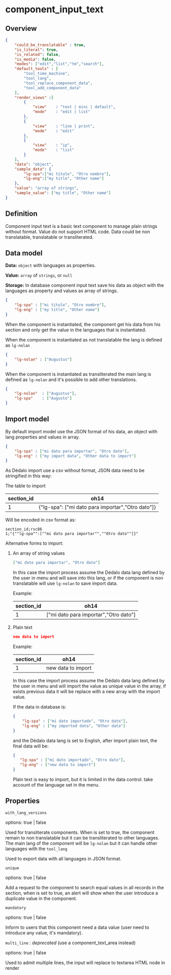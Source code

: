 # component_input_text

## Overview

```json
{
    "could_be_translatable" : true,
    "is_literal": true,
    "is_related": false,
    "is_media": false,
    "modes": ["edit","list","tm","search"],
    "default_tools" : [
        "tool_time_machine", 
        "tool_lang", 
        "tool_replace_component_data", 
        "tool_add_component_data"
    ],
    "render_views" :[
        {
            "view"    : "text | mini | default",
            "mode"    : "edit | list"
        },
        {
            "view"    : "line | print",
            "mode"    : "edit"
        },       
        {
            "view"    : "ip",
            "mode"    : "list"
        }
    ],
    "data": "object",
    "sample_data": {
        "lg-spa":["mi título", "Otro nombre"],
        "lg-eng":["my title", "Other name"]
    },
    "value": "array of strings",
    "sample_value": ["my title", "Other name"]
}
```

## Definition

Component input text is a basic text component to manage plain strings without format. Value do not support HTML code. Data could be non translatable, translatable or transliterated.

## Data model

**Data:** `object` with languages as properties.

**Value:** `array` of `strings`, or `null`

**Storage:** In database component input text save his data as object with the languages as property and values as array of strings.

```json
{
    "lg-spa" : ["mi título", "Otro nombre"],
    "lg-eng" : ["my title", "Other name"]
}
```

When the component is instantiated, the component get his data from his section and only get the value in the languages that is instantiated.

When the component is instantiated as not translatable the lang is defined as `lg-nolan`

```json
{
    "lg-nolan" : ["Augustus"]
}
```

When the component is instantiated as transliterated the main lang is defined as `lg-nolan` and it's possible to add other translations.

```json
{
    "lg-nolan"  : ["Augustus"],
    "lg-spa"    : ["Augusto"]
}
```

## Import model

By default import model use the JSON format of his data, an object with lang properties and values in array.

```json
{
    "lg-spa" : ["mi dato para importar", "Otro dato"],
    "lg-eng" : ["my import data", "Other data to import"]
}
```

As Dédalo import use a csv without format, JSON data need to be stringified in this way:

The table to import

| section_id    | oh14                                              |
| ------------  | :----------------------------------------------:  |
| 1             | {"lg-spa": \["mi dato para importar","Otro dato"]} |

Will be encoded in csv format as:

```csv
section_id;rsc86
1;"{""lg-spa"":[""mi dato para importar"",""Otro dato""]}"
```

Alternative forms to import:

1. An array of string values

    ```json
    ["mi dato para importar", "Otro dato"]
    ```

    In this case the import process assume the Dédalo data lang defined by the user in menu and will save into this lang, or if the component is non translatable will use `lg-nolan` to save import data.

    Example:

    section_id | oh14
    --- | ---
    1 | \["mi dato para importar","Otro dato"]

2. Plain text

    ```json
    new data to import
    ```

    Example:

    section_id | oh14
    --- | ---
    1 | new data to import

    In this case the import process assume the Dédalo data lang defined by the user in menu and will import the value as unique value in the array, if exists previous data it will be replace with a new array with the import value.

    If the data in database is:

    ```json
    {
        "lg-spa" : ["mi dato importado", "Otro dato"],
        "lg-eng" : ["my imported data", "Other data"]
    }
    ```

    and the Dédalo data lang is set to English, after import plain text, the final data will be:

     ```json
    {
        "lg-spa" : ["mi dato importado", "Otro dato"],
        "lg-eng" : ["new data to import"]
    }
    ```

    Plain text is easy to import, but it is limited in the data control. take account of the language set in the menu.

## Properties

`with_lang_versions`

options: true | false

Used for transliterate components. When is set to true, the component remain to non translatable but it can be transliterated to other languages. The main lang of the component will be `lg-nolan` but it can handle other languages with the `tool_lang`

Used to export data with all languages in JSON format.

`unique`

options: true | false

Add a request to the component to search equal values in all records in the section, when is set to true, an alert will show when the user introduce a duplicate value in the component.

`mandatory`

options: true | false

Inform to users that this component need a data value (user need to introduce any value, it's mandatory).

`multi_line` : *deprecated* (use a component_text_area instead)

options: true | false

Used to admit multiple lines, the input will replace to textarea HTML node in render

